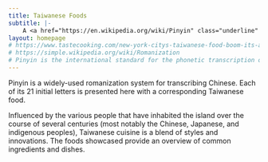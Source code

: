 ```yaml
---
title: Taiwanese Foods
subtitle: |-
    A <a href="https://en.wikipedia.org/wiki/Pinyin" class="underline" target="_blank">pinyin</a> alphabetical list by <a href="https://justinjay.wang" class="underline">Justin Jay Wang <span style="white-space: nowrap">(王淳駿)</span></a>
layout: homepage
# https://www.tastecooking.com/new-york-citys-taiwanese-food-boom-its-about-damn-time/
# https://simple.wikipedia.org/wiki/Romanization
# Pinyin is the international standard for the phonetic transcription of Chinese using roman script.
---
```


Pinyin is a widely-used romanization system for transcribing Chinese. Each of its 21 initial letters is presented here with a corresponding Taiwanese food.

Influenced by the various people that have inhabited the island over the course of several centuries (most notably the Chinese, Japanese, and indigenous peoples), Taiwanese cuisine is a blend of styles and innovations. The foods showcased provide an overview of common ingredients and dishes.
